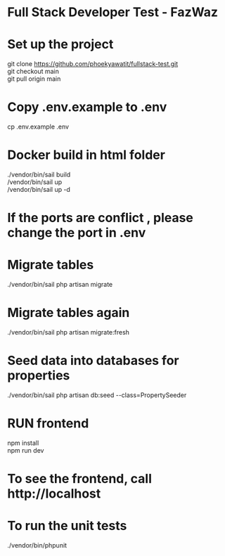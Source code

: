 # Full Stack Developer Test - FazWaz

# Set up the project
git clone https://github.com/phoekyawatit/fullstack-test.git <br/>
git checkout main <br/>
git pull origin main <br/>

# Copy .env.example to .env
cp .env.example .env

# Docker build in html folder
./vendor/bin/sail build <br/>
/vendor/bin/sail up <br/>
/vendor/bin/sail up -d <br/>

# If the ports are conflict , please change the port in .env

# Migrate tables
./vendor/bin/sail php artisan migrate

# Migrate tables again
./vendor/bin/sail php artisan migrate:fresh

# Seed data into databases for properties
./vendor/bin/sail php artisan db:seed --class=PropertySeeder

# RUN frontend
npm install <br/>
npm run dev


# To see the frontend, call http://localhost


# To run the unit tests
./vendor/bin/phpunit







